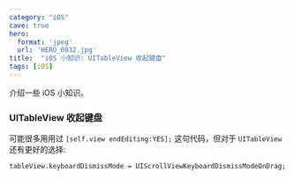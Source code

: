 ```yaml
---
category: "iOS"
cave: true
hero:
  format: 'jpeg'
  url: 'HERO_0032.jpg'
title:  "iOS 小知识: UITableView 收起键盘"
tags: [iOS]
---
```

介绍一些 iOS 小知识。

### UITableView 收起键盘

可能很多用用过 `[self.view endEditing:YES];` 这句代码，但对于 `UITableView` 还有更好的选择:

`tableView.keyboardDismissMode = UIScrollViewKeyboardDismissModeOnDrag;`





